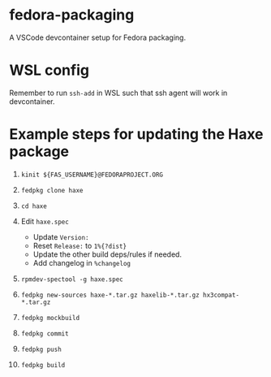 # fedora-packaging

A VSCode devcontainer setup for Fedora packaging.

# WSL config

Remember to run `ssh-add` in WSL such that ssh agent will work in devcontainer.

# Example steps for updating the Haxe package

1. `kinit ${FAS_USERNAME}@FEDORAPROJECT.ORG`

2. `fedpkg clone haxe`

3. `cd haxe`

4. Edit `haxe.spec`
    - Update `Version:`
    - Reset `Release:` to `1%{?dist}`
    - Update the other build deps/rules if needed.
    - Add changelog in `%changelog`

5. `rpmdev-spectool -g haxe.spec`

6. `fedpkg new-sources haxe-*.tar.gz haxelib-*.tar.gz hx3compat-*.tar.gz`

7. `fedpkg mockbuild`

8. `fedpkg commit`

9. `fedpkg push`

10. `fedpkg build`
